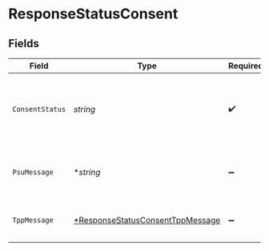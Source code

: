 # ResponseStatusConsent


## Fields

| Field                                                                                      | Type                                                                                       | Required                                                                                   | Description                                                                                | Example                                                                                    |
| ------------------------------------------------------------------------------------------ | ------------------------------------------------------------------------------------------ | ------------------------------------------------------------------------------------------ | ------------------------------------------------------------------------------------------ | ------------------------------------------------------------------------------------------ |
| `ConsentStatus`                                                                            | *string*                                                                                   | :heavy_check_mark:                                                                         | Estado de la transacción (solicitud de consentimiento identificado por consent-id)         | valid                                                                                      |
| `PsuMessage`                                                                               | **string*                                                                                  | :heavy_minus_sign:                                                                         | Texto enviado al TPP a través del HUB para ser mostrado al PSU.                            | Informacion para PSU                                                                       |
| `TppMessage`                                                                               | [*ResponseStatusConsentTppMessage](../../models/shared/responsestatusconsenttppmessage.md) | :heavy_minus_sign:                                                                         | Mensaje para el TPP enviado a través del HUB.                                              |                                                                                            |